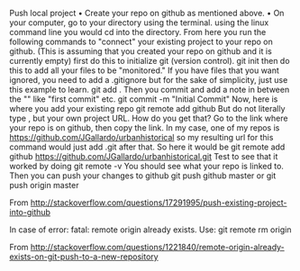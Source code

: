 Push local project
• Create your repo on github as mentioned above. 
• On your computer, go to your directory using the terminal. using the linux command line you would cd into the directory. From here you run the following commands to "connect" your existing project to your repo on github. (This is assuming that you created your repo on github and it is currently empty)
first do this to initialize git (version control).
git init
then do this to add all your files to be "monitored." If you have files that you want ignored, you need to add a .gitignore but for the sake of simplicity, just use this example to learn.
git add .
Then you commit and add a note in between the "" like "first commit" etc.
 git commit -m "Initial Commit"
Now, here is where you add your existing repo
git remote add github <project url>
But do not literally type <project url>, but your own project URL. How do you get that? Go to the link where your repo is on github, then copy the link. In my case, one of my repos is https://github.com/JGallardo/urbanhistorical so my resulting url for this command would just add .git after that. So here it would be 
git remote add github https://github.com/JGallardo/urbanhistorical.git
Test to see that it worked by doing 
git remote -v
You should see what your repo is linked to.
Then you can push your changes to github
git push github master
or 
git push origin master

From <http://stackoverflow.com/questions/17291995/push-existing-project-into-github> 




In case of error: 
	fatal: remote origin already exists.
Use: 
git remote rm origin

From <http://stackoverflow.com/questions/1221840/remote-origin-already-exists-on-git-push-to-a-new-repository> 
